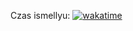 Czas ismellyu: [![wakatime](https://wakatime.com/badge/user/a33e8a44-297b-4dd5-9e38-ef46db31eba1/project/7acc6ec5-d3d3-40b5-b268-447f9a177fcd.svg)](https://wakatime.com/badge/user/a33e8a44-297b-4dd5-9e38-ef46db31eba1/project/7acc6ec5-d3d3-40b5-b268-447f9a177fcd)
